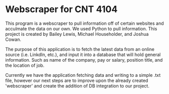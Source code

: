 # Webscraper for CNT 4104
This program is a webscraper to pull information off of certain websites and acculmate the data on our own. We used Python to pull information.
This project is created by Bailey Lewis, Michael Householder, and Joshua Cowan.


The purpose of this application is to fetch the latest data from an online source (i.e. LinkdIn, etc.), and input it into a database that will hold general information. 
Such as name of the company, pay or salary, position title, and the location of job. 

Currently we have the application fetching data and writing to a simple .txt file, however our next steps are to improve upon the already created 'webscraper' and create 
the addition of DB integration to our project. 
